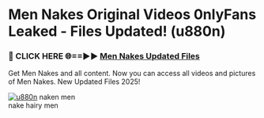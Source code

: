 # Men Nakes Original Videos 0nlyFans Leaked - Files Updated! (u880n)

<h3>🔴 CLICK HERE 🌐==►► <a href="https://tinyurl.com/yckcrads" rel="nofollow">Men Nakes Updated Files</a></h3>

Get Men Nakes and all content. Now you can access all videos and pictures of Men Nakes. New Updated Files 2025!

[![u880n](https://i.imgur.com/hpKpOFt.gif)](https://tinyurl.com/yckcrads)
naken men<br>
nake hairy men